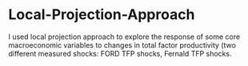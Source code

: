 # Local-Projection-Approach
I used local projection approach to explore the response of some core macroeconomic variables to changes in total factor productivity (two different measured shocks: FORD TFP shocks,  Fernald TFP shocks.
